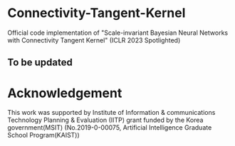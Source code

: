 # Connectivity-Tangent-Kernel
Official code implementation of "Scale-invariant Bayesian Neural Networks with Connectivity Tangent Kernel" (ICLR 2023 Spotlighted)

## To be updated

# Acknowledgement

This work was supported by Institute of Information & communications Technology Planning & Evaluation (IITP) grant funded by the Korea government(MSIT) (No.2019-0-00075, Artificial Intelligence Graduate School Program(KAIST))
